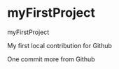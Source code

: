 # myFirstProject

myFirstProject

My first local contribution for Github

One commit more from Github
